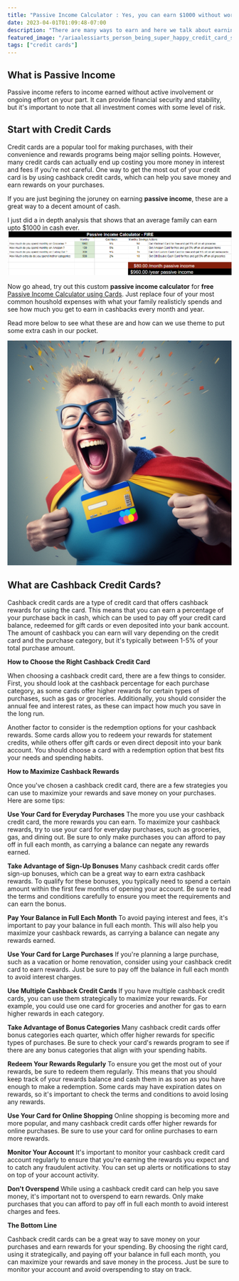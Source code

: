 ```yaml
---
title: "Passive Income Calculator : Yes, you can earn $1000 without working !"
date: 2023-04-01T01:09:48-07:00
description: "There are many ways to earn and here we talk about earning cashback by using the right credit cards"
featured_image: "/ariaalessiarts_person_being_super_happy_credit_card_savings_edf08540-3458-49c4-955c-8436131826da.png"
tags: ["credit cards"]
---
```



<!-- This is **bold** text, and this is *emphasized* text.

Visit the [Hugo](https://gohugo.io) website! -->

## What is Passive Income
Passive income refers to income earned without active involvement or ongoing effort on your part. It can provide financial security and stability, but it's important to note that all investment comes with some level of risk.

## Start with Credit Cards
Credit cards are a popular tool for making purchases, with their convenience and rewards programs being major selling points. However, many credit cards can actually end up costing you more money in interest and fees if you're not careful. One way to get the most out of your credit card is by using cashback credit cards, which can help you save money and earn rewards on your purchases. 

If you are just begining the joruney on earning **passive income**, these are a great way to a decent amount of cash.

I just did a in depth analysis that shows that an average family can earn upto $1000 in cash ever.
![passive-income-calculator](/calculator.png)

Now go ahead, try out this custom **passive income calculator** for **free** [Passive Income Calculator using Cards](https://docs.google.com/spreadsheets/d/1Mhdh2HpYxMD0D2Wn_3wh8SoCt0VjEGkTWt4YvEhh29Q/edit?usp=sharing). Just replace four of your most common houshold expenses with what your family realisticly spends and see how much you get to earn in cashbacks every month and year.


Read more below to see what these are and how can we use theme to put some extra cash in our pocket.

![some-pic](/ariaalessiarts_person_being_super_happy_credit_card_savings_edf08540-3458-49c4-955c-8436131826da.png)

## What are Cashback Credit Cards?

Cashback credit cards are a type of credit card that offers cashback rewards for using the card. This means that you can earn a percentage of your purchase back in cash, which can be used to pay off your credit card balance, redeemed for gift cards or even deposited into your bank account. The amount of cashback you can earn will vary depending on the credit card and the purchase category, but it's typically between 1-5% of your total purchase amount.

**How to Choose the Right Cashback Credit Card**

When choosing a cashback credit card, there are a few things to consider. First, you should look at the cashback percentage for each purchase category, as some cards offer higher rewards for certain types of purchases, such as gas or groceries. Additionally, you should consider the annual fee and interest rates, as these can impact how much you save in the long run.

Another factor to consider is the redemption options for your cashback rewards. Some cards allow you to redeem your rewards for statement credits, while others offer gift cards or even direct deposit into your bank account. You should choose a card with a redemption option that best fits your needs and spending habits.

**How to Maximize Cashback Rewards**

Once you've chosen a cashback credit card, there are a few strategies you can use to maximize your rewards and save money on your purchases. Here are some tips:

**Use Your Card for Everyday Purchases**
The more you use your cashback credit card, the more rewards you can earn. To maximize your cashback rewards, try to use your card for everyday purchases, such as groceries, gas, and dining out. Be sure to only make purchases you can afford to pay off in full each month, as carrying a balance can negate any rewards earned.

**Take Advantage of Sign-Up Bonuses**
Many cashback credit cards offer sign-up bonuses, which can be a great way to earn extra cashback rewards. To qualify for these bonuses, you typically need to spend a certain amount within the first few months of opening your account. Be sure to read the terms and conditions carefully to ensure you meet the requirements and can earn the bonus.

**Pay Your Balance in Full Each Month**
To avoid paying interest and fees, it's important to pay your balance in full each month. This will also help you maximize your cashback rewards, as carrying a balance can negate any rewards earned.

**Use Your Card for Large Purchases**
If you're planning a large purchase, such as a vacation or home renovation, consider using your cashback credit card to earn rewards. Just be sure to pay off the balance in full each month to avoid interest charges.

**Use Multiple Cashback Credit Cards**
If you have multiple cashback credit cards, you can use them strategically to maximize your rewards. For example, you could use one card for groceries and another for gas to earn higher rewards in each category.

**Take Advantage of Bonus Categories**
Many cashback credit cards offer bonus categories each quarter, which offer higher rewards for specific types of purchases. Be sure to check your card's rewards program to see if there are any bonus categories that align with your spending habits.

**Redeem Your Rewards Regularly**
To ensure you get the most out of your rewards, be sure to redeem them regularly. This means that you should keep track of your rewards balance and cash them in as soon as you have enough to make a redemption. Some cards may have expiration dates on rewards, so it's important to check the terms and conditions to avoid losing any rewards.

**Use Your Card for Online Shopping**
Online shopping is becoming more and more popular, and many cashback credit cards offer higher rewards for online purchases. Be sure to use your card for online purchases to earn more rewards.

**Monitor Your Account**
It's important to monitor your cashback credit card account regularly to ensure that you're earning the rewards you expect and to catch any fraudulent activity. You can set up alerts or notifications to stay on top of your account activity.

**Don't Overspend**
While using a cashback credit card can help you save money, it's important not to overspend to earn rewards. Only make purchases that you can afford to pay off in full each month to avoid interest charges and fees.

**The Bottom Line**

Cashback credit cards can be a great way to save money on your purchases and earn rewards for your spending. By choosing the right card, using it strategically, and paying off your balance in full each month, you can maximize your rewards and save money in the process. Just be sure to monitor your account and avoid overspending to stay on track.